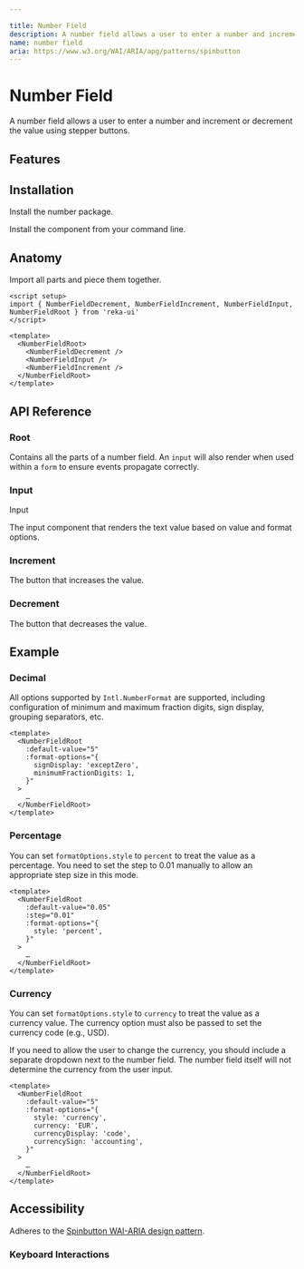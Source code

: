 ```yaml
---

title: Number Field
description: A number field allows a user to enter a number and increment or decrement the value using stepper buttons.
name: number field
aria: https://www.w3.org/WAI/ARIA/apg/patterns/spinbutton
---
```


# Number Field

<Description>
A number field allows a user to enter a number and increment or decrement the value using stepper buttons.
</Description>

<ComponentPreview name="NumberField" />

## Features

<Highlights
  :features="[
    'Full keyboard navigation.',
    'Can be controlled or uncontrolled.',
    'Support button hold and wheel event.',
    'Support numbering systems in different locale.',
    'Customizable formatting.'
  ]"
/>

## Installation

Install the number package.

<InstallationTabs value="@internationalized/number" />

Install the component from your command line.

<InstallationTabs value="reka-ui" />

## Anatomy

Import all parts and piece them together.

```vue
<script setup>
import { NumberFieldDecrement, NumberFieldIncrement, NumberFieldInput, NumberFieldRoot } from 'reka-ui'
</script>

<template>
  <NumberFieldRoot>
    <NumberFieldDecrement />
    <NumberFieldInput />
    <NumberFieldIncrement />
  </NumberFieldRoot>
</template>
```

## API Reference

### Root

Contains all the parts of a number field. An `input` will also render when used within a `form` to ensure events propagate correctly.

<!-- @include: @/meta/NumberFieldRoot.md -->

<DataAttributesTable
  :data="[
    {
      attribute: '[data-disabled]',
      values: 'Present when disabled',
    },
  ]"
/>

### Input

Input

The input component that renders the text value based on value and format options.

<!-- @include: @/meta/NumberFieldInput.md -->

<DataAttributesTable
  :data="[
    {
      attribute: '[data-disabled]',
      values: 'Present when disabled',
    },
  ]"
/>

### Increment

The button that increases the value.

<!-- @include: @/meta/NumberFieldIncrement.md -->

<DataAttributesTable
  :data="[
    {
      attribute: '[data-pressed]',
      values: 'Present when pressed',
    },
    {
      attribute: '[data-disabled]',
      values: 'Present when disabled',
    },
  ]"
/>

### Decrement

The button that decreases the value.

<!-- @include: @/meta/NumberFieldDecrement.md -->

<DataAttributesTable
  :data="[
    {
      attribute: '[data-pressed]',
      values: 'Present when pressed',
    },
    {
      attribute: '[data-disabled]',
      values: 'Present when disabled',
    },
  ]"
/>

## Example

### Decimal

All options supported by `Intl.NumberFormat` are supported, including configuration of minimum and maximum fraction digits, sign display, grouping separators, etc.

```vue line=3-7
<template>
  <NumberFieldRoot
    :default-value="5"
    :format-options="{
      signDisplay: 'exceptZero',
      minimumFractionDigits: 1,
    }"
  >
    …
  </NumberFieldRoot>
</template>
```

### Percentage

You can set `formatOptions.style` to `percent` to treat the value as a percentage. You need to set the step to 0.01 manually to allow an appropriate step size in this mode.

```vue line=3-7
<template>
  <NumberFieldRoot
    :default-value="0.05"
    :step="0.01"
    :format-options="{
      style: 'percent',
    }"
  >
    …
  </NumberFieldRoot>
</template>
```

### Currency

You can set `formatOptions.style` to `currency` to treat the value as a currency value. The currency option must also be passed to set the currency code (e.g., USD).

If you need to allow the user to change the currency, you should include a separate dropdown next to the number field. The number field itself will not determine the currency from the user input.

```vue line=4-9
<template>
  <NumberFieldRoot
    :default-value="5"
    :format-options="{
      style: 'currency',
      currency: 'EUR',
      currencyDisplay: 'code',
      currencySign: 'accounting',
    }"
  >
    …
  </NumberFieldRoot>
</template>
```

## Accessibility

Adheres to the [Spinbutton WAI-ARIA design pattern](https://www.w3.org/WAI/ARIA/apg/patterns/spinbutton).

### Keyboard Interactions

<KeyboardTable
  :data="[
    {
      keys: ['Arrow Up'],
      description: 'Increase the value',
    },
    {
      keys: ['Arrow Down'],
      description: 'Decrease the value',
    },
    {
      keys: ['Page Up'],
      description: 'Increase the value by scale of 10',
    },
    {
      keys: ['Page Down'],
      description: 'Decrease the value by scale of 10',
    },
    {
      keys: ['Home'],
      description: 'Set value to minimum (if <code>min</code> is provided)',
    },
    {
      keys: ['End'],
      description: 'Set value to maximum (if <code>max</code> is provided)',
    },
  ]"
/>
